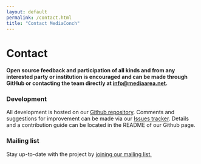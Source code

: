 ```yaml
---
layout: default
permalink: /contact.html
title: "Contact MediaConch"
---
```


 
# Contact

 
#### Open source feedback and participation of all kinds and from any interested party or institution is encouraged and can be made through GitHub or contacting the team directly at [info@mediaarea.net](mailto:info@mediaarea.net).
  
 
### Development

All development is hosted on our [Github repository](https://github.com/MediaArea/MediaConch). Comments and suggestions for improvement can be made via our [Issues tracker](https://github.com/MediaArea/MediaConch/issues). Details and a contribution guide can be located in the README of our Github page.

### Mailing list

Stay up-to-date with the project by [joining our mailing list.](https://docs.google.com/forms/d/1yWJZB6bt19rMrjYEOrYgKRK5sFjd4p7ZKDdXiKZrCTI/viewform?usp=send_form)
